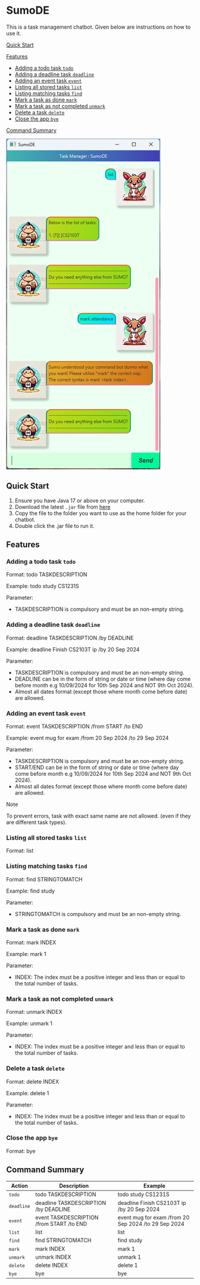 # SumoDE

This is a task management chatbot. Given below are instructions on how to use it.

[Quick Start](https://github.com/FooChao/ip?tab=readme-ov-file#quick-start)

[Features](https://github.com/FooChao/ip?tab=readme-ov-file#features)
- [Adding a todo task `todo`](https://github.com/FooChao/ip?tab=readme-ov-file#adding-a-todo-task-todo)
- [Adding a deadline task `deadline`](https://github.com/FooChao/ip?tab=readme-ov-file#adding-a-deadline-task-deadline)
- [Adding an event task `event`](https://github.com/FooChao/ip?tab=readme-ov-file#adding-an-event-task-event)
- [Listing all stored tasks `list`](https://github.com/FooChao/ip?tab=readme-ov-file#listing-all-stored-tasks-list)
- [Listing matching tasks `find`](https://github.com/FooChao/ip?tab=readme-ov-file#listing-matching-tasks-find)
- [Mark a task as done `mark`](https://github.com/FooChao/ip?tab=readme-ov-file#mark-a-task-as-done-mark)
- [Mark a task as not completed `unmark`](https://github.com/FooChao/ip?tab=readme-ov-file#mark-a-task-as-not-completed-unmark)
- [Delete a task `delete`](https://github.com/FooChao/ip?tab=readme-ov-file#delete-a-task-delete)
- [Close the app `bye`](https://github.com/FooChao/ip?tab=readme-ov-file#close-the-app-bye)

[Command Summary](https://github.com/FooChao/ip?tab=readme-ov-file#command-summary)


![Screenshot of SumoDE's GUI](docs/Ui.png)



## Quick Start

1. Ensure you have Java 17 or above on your computer.
2. Download the latest `.jar` file from [here](https://github.com/FooChao/ip/releases/tag/A-Release)
3. Copy the file to the folder you want to use as the home folder for your chatbot.
4. Double click the .jar file to run it.

## Features

### Adding a todo task `todo` 

Format: todo TASKDESCRIPTION

Example: todo study CS1231S

Parameter: 
- TASKDESCRIPTION is compulsory and must be an non-empty string.


### Adding a deadline task `deadline`

Format: deadline TASKDESCRIPTION /by DEADLINE

Example: deadline Finish CS2103T ip /by 20 Sep 2024

Parameter: 
- TASKDESCRIPTION is compulsory and must be an non-empty string.
-  DEADLINE can be in the form of string or date or time (where day come before month e.g 10/09/2024 for 10th Sep 2024 and NOT 9th Oct 2024).
-  Almost all dates format (except those where month come before date) are allowed.


### Adding an event task `event`

Format: event TASKDESCRIPTION /from START /to END

Example: event mug for exam /from 20 Sep 2024 /to 29 Sep 2024

Parameter: 
- TASKDESCRIPTION is compulsory and must be an non-empty string.
-  START/END can be in the form of string or date or time (where day come before month e.g 10/09/2024 for 10th Sep 2024 and NOT 9th Oct 2024).
-  Almost all dates format (except those where month come before date) are allowed.

> [!NOTE]
> To prevent errors, task with exact same name are not allowed. (even if they are different task types).

### Listing all stored tasks `list`

Format: list

### Listing matching tasks `find`

Format: find STRINGTOMATCH

Example: find study

Parameter: 
- STRINGTOMATCH is compulsory and must be an non-empty string.

### Mark a task as done `mark`

Format: mark INDEX

Example: mark 1

Parameter:
- INDEX: The index must be a  positive integer and less than or equal to the total number of tasks.

### Mark a task as not completed `unmark`

Format: unmark INDEX

Example: unmark 1

Parameter:
- INDEX: The index must be a  positive integer and less than or equal to the total number of tasks.

### Delete a task `delete`

Format: delete INDEX

Example: delete 1

Parameter:
- INDEX: The index must be a  positive integer and less than or equal to the total number of tasks.

### Close the app `bye`

Format: bye

## Command Summary

| Action | Description | Example |
| --- | --- | --- |
| `todo` | todo TASKDESCRIPTION | todo study CS1231S |
| `deadline` | deadline TASKDESCRIPTION /by DEADLINE | deadline Finish CS2103T ip /by 20 Sep 2024 |
| `event` | event TASKDESCRIPTION /from START /to END | event mug for exam /from 20 Sep 2024 /to 29 Sep 2024 |
| `list` | list | list |
| `find` | find STRINGTOMATCH | find study |
| `mark` | mark INDEX | mark 1 |
| `unmark` | unmark INDEX | unmark 1 |
| `delete` | delete INDEX | delete 1 |
| `bye` | bye | bye |

